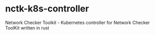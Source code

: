 # nctk-k8s-controller
Network Checker Toolkit - Kubernetes controller for Network Checker ToolKit written in rust
